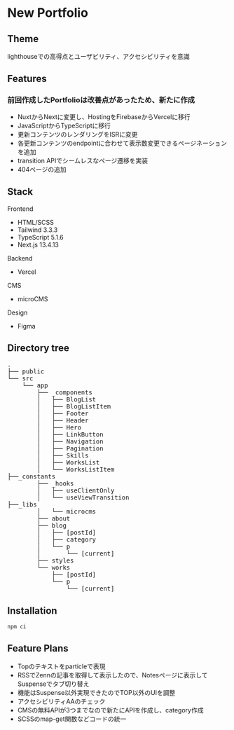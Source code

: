 # New Portfolio

## Theme

lighthouseでの高得点とユーザビリティ、アクセシビリティを意識

## Features

### 前回作成したPortfolioは改善点があったため、新たに作成

* NuxtからNextに変更し、HostingをFirebaseからVercelに移行
* JavaScriptからTypeScriptに移行
* 更新コンテンツのレンダリングをISRに変更
* 各更新コンテンツのendpointに合わせて表示数変更できるページネーションを追加
* transition APIでシームレスなページ遷移を実装
* 404ページの追加

## Stack

Frontend

* HTML/SCSS
* Tailwind 3.3.3
* TypeScript 5.1.6
* Next.js 13.4.13

Backend

* Vercel

CMS

* microCMS

Design

* Figma

## Directory tree

<pre>
.
├── public
└── src
    └── app
        ├── _components
        │   ├── BlogList
        │   ├── BlogListItem
        │   ├── Footer
        │   ├── Header
        │   ├── Hero
        │   ├── LinkButton
        │   ├── Navigation
        │   ├── Pagination
        │   ├── Skills
        │   ├── WorksList
        │   └── WorksListItem
├──_constants
        ├── _hooks
        │   ├── useClientOnly
        │   └── useViewTransition
├──_libs
        │   └── microcms
        ├── about
        ├── blog
        │   ├── [postId]
        │   ├── category
        │   └── p
        │       └── [current]
        ├── styles
        └── works
            ├── [postId]
            └── p
                └── [current]
</pre>

## Installation

``` zsh
npm ci
```

## Feature Plans

* Topのテキストをparticleで表現
* RSSでZennの記事を取得して表示したので、Notesページに表示してSuspenseでタブ切り替え
* 機能はSuspense以外実現できたのでTOP以外のUIを調整
* アクセシビリティAAのチェック
* CMSの無料APIが3つまでなので新たにAPIを作成し、category作成
* SCSSのmap-get関数などコードの統一